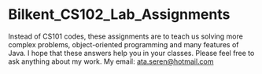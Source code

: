 # Bilkent_CS102_Lab_Assignments

Instead of CS101 codes, these assignments are to teach us solving more complex problems, object-oriented programming and many features of Java.
I hope that these answers help you in your classes. Please feel free to ask anything about my work. My email: ata.seren@hotmail.com

